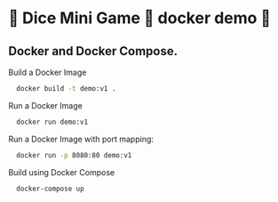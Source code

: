 # 🎲 Dice Mini Game 🐳 docker demo 🎲

## Docker and Docker Compose.

Build a Docker Image

```bash
  docker build -t demo:v1 .
```

Run a Docker Image

```bash
  docker run demo:v1
```

Run a Docker Image with port mapping:

```bash
  docker run -p 8080:80 demo:v1
```

Build using Docker Compose

```bash
  docker-compose up
```


